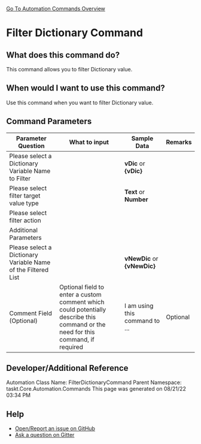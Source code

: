 <!--TITLE: Filter Dictionary Command -->
<!-- SUBTITLE: a command in the Dictionary Commands group. -->
[Go To Automation Commands Overview](/automation-commands.md)


# Filter Dictionary Command


## What does this command do?
This command allows you to filter Dictionary value.


## When would I want to use this command?
Use this command when you want to filter Dictionary value.


## Command Parameters
| Parameter Question   	| What to input  	|  Sample Data 	| Remarks  	|
| ---                    | ---               | ---           | ---       |
|Please select a Dictionary Variable Name to Filter||**vDic** or **{vDic}**||
|Please select filter target value type||**Text** or **Number**||
|Please select filter action||||
|Additional Parameters||||
|Please select a Dictionary Variable Name of the Filtered List||**vNewDic** or **{vNewDic}**||
|Comment Field (Optional)|Optional field to enter a custom comment which could potentially describe this command or the need for this command, if required|I am using this command to ...|Optional|














## Developer/Additional Reference
Automation Class Name: FilterDictionaryCommand
Parent Namespace: taskt.Core.Automation.Commands
This page was generated on 08/21/22 03:34 PM


## Help
- [Open/Report an issue on GitHub](https://github.com/rcktrncn/taskt/issues/new)
- [Ask a question on Gitter](https://gitter.im/taskt-rpa/Lobby)
